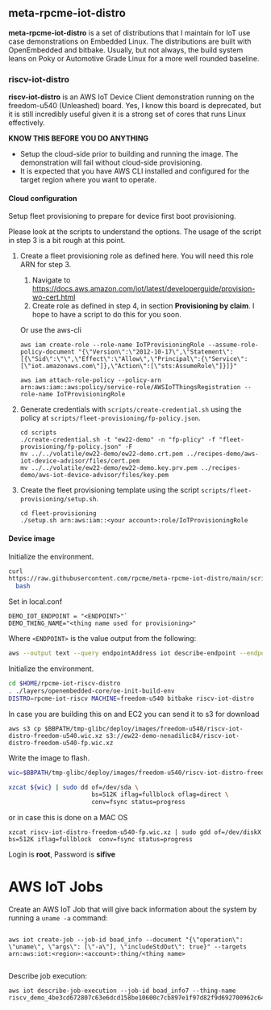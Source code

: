 ## meta-rpcme-iot-distro

**meta-rpcme-iot-distro** is a set of distributions that I maintain
for IoT use case demonstrations on Embedded Linux. The distributions
are built with OpenEmbedded and bitbake. Usually, but not always, the
build system leans on Poky or Automotive Grade Linux for a more well
rounded baseline.

### riscv-iot-distro

**riscv-iot-distro** is an AWS IoT Device Client demonstration running
on the freedom-u540 (Unleashed) board.  Yes, I know this board is
deprecated, but it is still incredibly useful given it is a strong set
of cores that runs Linux effectively.

**KNOW THIS BEFORE YOU DO ANYTHING**

- Setup the cloud-side prior to building and running the image. The
demonstration will fail without cloud-side provisioning.
- It is expected that you have AWS CLI installed and configured for
  the target region where you want to operate.

#### Cloud configuration

Setup fleet provisioning to prepare for device first boot provisioning.

Please look at the scripts to understand the options.  The usage of
the script in step 3 is a bit rough at this point.

1. Create a fleet provisioning role as defined here. You will need
   this role ARN for step 3.
   1. Navigate to
      https://docs.aws.amazon.com/iot/latest/developerguide/provision-wo-cert.html
   2. Create role as defined in step 4, in section **Provisioning by
      claim**.  I hope to have a script to do this for you soon.

   Or use the aws-cli
   ```
   aws iam create-role --role-name IoTProvisioningRole --assume-role-policy-document "{\"Version\":\"2012-10-17\",\"Statement\":[{\"Sid\":\"\",\"Effect\":\"Allow\",\"Principal\":{\"Service\":[\"iot.amazonaws.com\"]},\"Action\":[\"sts:AssumeRole\"]}]}"

   aws iam attach-role-policy --policy-arn arn:aws:iam::aws:policy/service-role/AWSIoTThingsRegistration --role-name IoTProvisioningRole
   ```

2. Generate credentials with `scripts/create-credential.sh` using the
   policy at `scripts/fleet-provisioning/fp-policy.json`.
   ```
   cd scripts
   ./create-credential.sh -t "ew22-demo" -n "fp-plicy" -f "fleet-provisioning/fp-policy.json" -F
   mv ../../volatile/ew22-demo/ew22-demo.crt.pem ../recipes-demo/aws-iot-device-advisor/files/cert.pem 
   mv ../../volatile/ew22-demo/ew22-demo.key.prv.pem ../recipes-demo/aws-iot-device-advisor/files/key.pem 
   ```

3. Create the fleet provisioning template using the script `scripts/fleet-provisioning/setup.sh`.
   ```
   cd fleet-provisioning
   ./setup.sh arn:aws:iam::<your account>:role/IoTProvisioningRole
   ```

#### Device image


Initialize the environment.

```bash
curl
https://raw.githubusercontent.com/rpcme/meta-rpcme-iot-distro/main/scripts/env/rpcme-iot-riscv.sh | \
  bash
```

Set in local.conf

```text
DEMO_IOT_ENDPOINT = "<ENDPOINT>"`
DEMO_THING_NAME="<thing name used for provisioning>"
```

Where `<ENDPOINT>` is the value output from the following:


```bash
aws --output text --query endpointAddress iot describe-endpoint --endpoint-type iot:data-ats
```

Initialize the environment.

```bash
cd $HOME/rpcme-iot-riscv-distro
. ./layers/openembedded-core/oe-init-build-env
DISTRO=rpcme-iot-riscv MACHINE=freedom-u540 bitbake riscv-iot-distro
```

In case you are building this on and EC2 you can send it to s3 for download 

```
aws s3 cp $BBPATH/tmp-glibc/deploy/images/freedom-u540/riscv-iot-distro-freedom-u540.wic.xz s3://ew22-demo-nenadilic84/riscv-iot-distro-freedom-u540-fp.wic.xz
```

Write the image to flash.

```bash
wic=$BBPATH/tmp-glibc/deploy/images/freedom-u540/riscv-iot-distro-freedom-u540.wic.xz

xzcat ${wic} | sudo dd of=/dev/sda \
                       bs=512K iflag=fullblock oflag=direct \
                       conv=fsync status=progress
```
or in case this is done on a MAC OS

```
xzcat riscv-iot-distro-freedom-u540-fp.wic.xz | sudo gdd of=/dev/diskX bs=512K iflag=fullblock  conv=fsync status=progress
```

Login is **root**, Password is **sifive**

# AWS IoT Jobs

Create an AWS IoT Job that will give back information about the system by running a `uname -a` command:

```

aws iot create-job --job-id boad_info --document "{\"operation\": \"uname\", \"args\": [\"-a\"], \"includeStdOut\": true}" --targets arn:aws:iot:<region>:<account>:thing/<thing name>
            
```

Describe job execution:

```
aws iot describe-job-execution --job-id boad_info7 --thing-name riscv_demo_4be3cd672807c63e6dcd158be10600c7cb897e1f97d82f9d692700962c64d619
```

